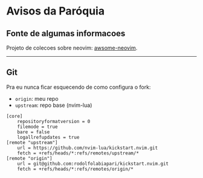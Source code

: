 # Avisos da Paróquia

## Fonte de algumas informacoes

Projeto de colecoes sobre neovim: [awsome-neovim](https://github.com/rockerBOO/awesome-neovim).

---

## Git

Pra eu nunca ficar esquecendo de como configura o fork:

- `origin`: meu  repo
- `upstream`: repo base (nvim-lua)

```config
[core]
	repositoryformatversion = 0
	filemode = true
	bare = false
	logallrefupdates = true
[remote "upstream"]
	url = https://github.com/nvim-lua/kickstart.nvim.git
	fetch = +refs/heads/*:refs/remotes/upstream/*
[remote "origin"]
	url = git@github.com:rodolfolabiapari/kickstart.nvim.git
	fetch = +refs/heads/*:refs/remotes/origin/*
```
